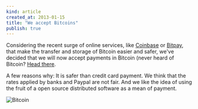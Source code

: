 ```yaml
---
kind: article
created_at: 2013-01-15
title: "We accept Bitcoins"
publish: true
---
```


Considering the recent surge of online services, like
[Coinbase](http://coinbase.com) or [Bitpay](http://bitpay), that
make the transfer and storage of Bitcoin easier and safer, we've decided that
we will now accept payments in Bitcoin (never heard of Bitcoin? [Head
there](http://weusecoins.com).

A few reasons why:
It is safer than credit card payment.
We think that the rates applied by banks and Paypal are not fair.
And we like the idea of using the fruit of a open source distributed software as
a mean of payment.

![Bitcoin](/assets/images/bitcoin-logo.png "Bitcoin")